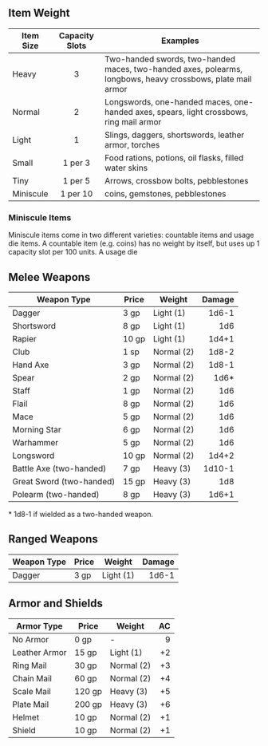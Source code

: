 ## Item Weight

| Item Size | Capacity Slots | Examples |
| ---------- | :-----------------: | --- |
| Heavy | 3 | Two-handed swords, two-handed maces, two-handed axes, polearms, longbows, heavy crossbows, plate mail armor |
| Normal | 2 | Longswords, one-handed maces, one-handed axes, spears, light crossbows, ring mail armor |
| Light | 1 | Slings, daggers, shortswords, leather armor, torches |
| Small |  1 per 3 | Food rations, potions, oil flasks, filled water skins |
| Tiny | 1 per 5 | Arrows, crossbow bolts, pebblestones |
| Miniscule | 1 per 10 | coins, gemstones, pebblestones |

### Miniscule Items
Miniscule items come in two different varieties: countable items and usage die items. A countable item (e.g. coins) has no weight by itself, but uses up 1 capacity slot per 100 units. A usage die 

## Melee Weapons

| Weapon Type | Price | Weight | Damage |
| - | - | - | -: |
| Dagger | 3 gp | Light (1) | 1d6-1 |
| Shortsword | 8 gp | Light (1) | 1d6 |
| Rapier | 10 gp | Light (1) | 1d4+1 |
| Club | 1 sp | Normal (2) | 1d8-2 |
| Hand Axe | 3 gp | Normal (2) | 1d8-1 |
| Spear | 2 gp | Normal (2) | 1d6* |
| Staff | 1 gp | Normal (2) | 1d6 |
| Flail | 8 gp | Normal (2) | 1d6 |
| Mace | 5 gp | Normal (2) | 1d6 |
| Morning Star | 6 gp | Normal (2) | 1d6 |
| Warhammer | 5 gp | Normal (2) | 1d6 |
| Longsword | 10 gp | Normal (2) | 1d4+2 |
| Battle Axe (two-handed) | 7 gp | Heavy (3) | 1d10-1 |
| Great Sword (two-handed) | 15 gp | Heavy (3) | 1d8 |
| Polearm (two-handed) | 8 gp | Heavy (3) | 1d6+1 |

\* 1d8-1 if wielded as a two-handed weapon.

## Ranged Weapons
| Weapon Type | Price | Weight | Damage |
| - | - | - | -: |
| Dagger | 3 gp | Light (1) | 1d6-1 |


## Armor and Shields
| Armor Type | Price | Weight | AC |
| - | - | - | -: |
| No Armor | 0 gp | - | 9 |
| Leather Armor | 15 gp | Light (1) | +2 |
| Ring Mail | 30 gp | Normal (2) | +3 |
| Chain Mail | 60 gp | Normal (2) | +4 |
| Scale Mail | 120 gp | Heavy (3) | +5 |
| Plate Mail | 200 gp | Heavy (3) | +6 |
| Helmet | 10 gp | Normal (2) | +1 |
| Shield | 10 gp | Normal (2) | +1 |
